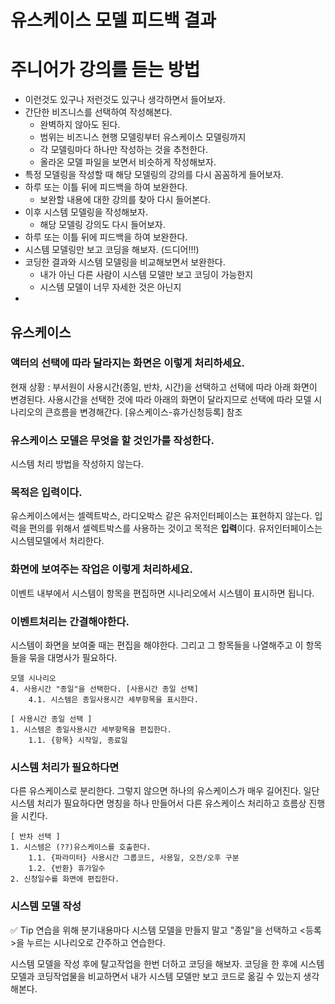 # 유스케이스 모델 피드백 결과

# 주니어가 강의를 듣는 방법
- 이런것도 있구나 저런것도 있구나 생각하면서 들어보자.
- 간단한 비즈니스를 선택하여 작성해본다.
	- 완벽하지 않아도 된다.
	- 범위는 비즈니스 현행 모델링부터 유스케이스 모델링까지
	- 각 모델링마다 하나만 작성하는 것을 추천한다.
	- 올라온 모델 파일을 보면서 비슷하게 작성해보자.
- 특정 모델링을 작성할 때 해당 모델링의 강의를 다시 꼼꼼하게 들어보자.
- 하루 또는 이틀 뒤에 피드백을 하여 보완한다.
	- 보완할 내용에 대한 강의를 찾아 다시 들어본다.
- 이후 시스템 모델링을 작성해보자. 
	- 해당 모델링 강의도 다시 들어보자.
- 하루 또는 이틀 뒤에 피드백을 하여 보완한다.
- 시스템 모델링만 보고 코딩을 해보자. (드디어!!!)
- 코딩한 결과와 시스템 모델링을 비교해보면서 보완한다.
	- 내가 아닌 다른 사람이 시스템 모델만 보고 코딩이 가능한지
	- 시스템 모델이 너무 자세한 것은 아닌지
- 

## 유스케이스 

### 액터의 선택에 따라 달라지는 화면은 이렇게 처리하세요.
현재 상황 : 부서원이 사용시간(종일, 반차, 시간)을 선택하고 선택에 따라 아래 화면이 변경된다.
사용시간을 선택한 것에 따라 아래의 화면이 달라지므로
선택에 따라 모델 시나리오의 큰흐름을 변경해간다.
[유스케이스-휴가신청등록] 참조

### 유스케이스 모델은 무엇을 할 것인가를 작성한다.
시스템 처리 방법을 작성하지 않는다.

### 목적은 입력이다.
유스케이스에서는 셀렉트박스, 라디오박스 같은 유저인터페이스는 표현하지 않는다.
입력을 편의를 위해서 셀렉트박스를 사용하는 것이고 목적은 **입력**이다.
유저인터페이스는 시스템모델에서 처리한다.

### 화면에 보여주는 작업은 이렇게 처리하세요.
이벤트 내부에서 시스템이 항목을 편집하면 
시나리오에서 시스템이 표시하면 됩니다.

### 이벤트처리는 간결해야한다.
시스템이 화면을 보여줄 때는 편집을 해야한다.
그리고 그 항목들을 나열해주고 이 항목들을 묶을 대명사가 필요하다.
```
모델 시나리오
4. 사용시간 "종일"을 선택한다. [사용시간 종일 선택]
	4.1. 시스템은 종일사용시간 세부항목을 표시한다.
	
[ 사용시간 종일 선택 ]
1. 시스템은 종일사용시간 세부항목을 편집한다.
    1.1. {항목} 시작일, 종료일
```

### 시스템 처리가 필요하다면
다른 유스케이스로 분리한다.
그렇지 않으면 하나의 유스케이스가 매우 길어진다.
일단 시스템 처리가 필요하다면 명칭을 하나 만들어서 다른 유스케이스 처리하고 흐름상 진행을 시킨다.
```
[ 반차 선택 ]
1. 시스템은 (??)유스케이스를 호출한다.
    1.1. {파라미터} 사용시간 그룹코드, 사용일, 오전/오후 구분
    1.2. {반환} 휴가일수
2. 신청일수를 화면에 편집한다.
```

### 시스템 모델 작성 
✅ Tip
연습을 위해 분기내용마다 시스템 모델을 만들지 말고
"종일"을 선택하고 <등록>을 누르는 시나리오로 간주하고 연습한다.

시스템 모델을 작성 후에 탈고작업을 한번 더하고 코딩을 해보자.
코딩을 한 후에 시스템 모델과 코딩작업물을 비교하면서
내가 시스템 모델만 보고 코드로 옮길 수 있는지 생각해본다.

